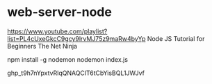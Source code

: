 # web-server-node



https://www.youtube.com/playlist?list=PL4cUxeGkcC9gcy9lrvMJ75z9maRw4byYp
Node JS Tutorial for Beginners
The Net Ninja


npm install -g nodemon
nodemon index.js


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
